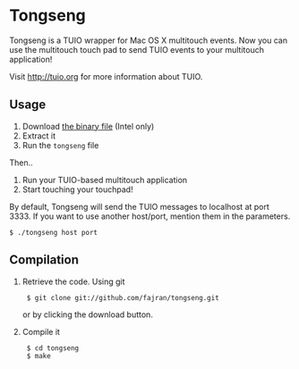 Tongseng
========

Tongseng is a TUIO wrapper for Mac OS X multitouch events. Now you can
use the multitouch touch pad to send TUIO events to your multitouch
application!

Visit <http://tuio.org> for more information about TUIO.

Usage
-----

1. Download [the binary file](http://cloud.github.com/downloads/fajran/tongseng/tongseng-0.2.1.zip) (Intel only)
2. Extract it
3. Run the `tongseng` file

Then..

1. Run your TUIO-based multitouch application
2. Start touching your touchpad!

By default, Tongseng will send the TUIO messages to localhost at port
3333. If you want to use another host/port, mention them in the 
parameters.

    $ ./tongseng host port

Compilation
-----------

1. Retrieve the code. Using git

        $ git clone git://github.com/fajran/tongseng.git
    
    or by clicking the download button.

2. Compile it

        $ cd tongseng
        $ make

